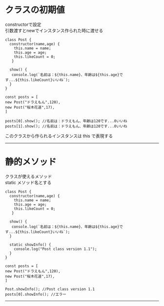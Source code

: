 # クラスの初期値
constructorで設定    
引数渡すとnewでインスタンス作られた時に渡せる
~~~
class Post {
  constructor(name,age) {
    this.name = name;
    this.age = age;
    this.likeCount = 0;
   }
   
  show() {
   console.log(`名前は：${this.name}、年齢は${this.age}です...${this.likeCount}いいね`);
  }
}

const posts = [
new Post("ドラえもん",120),
new Post("桜木花道",17),
]

posts[0].show(); //名前は：ドラえもん、年齢は120です...0いいね
posts[1].show(); //名前は：ドラえもん、年齢は120です...0いいね
~~~
このクラスから作られるインスタンスは this で表現する
***

# 静的メソッド
クラスが使えるメソッド   
static メソッド名とする   
~~~
class Post {
  constructor(name,age) {
    this.name = name;
    this.age = age;
    this.likeCount = 0;
   }
   
  show() {
   console.log(`名前は：${this.name}、年齢は${this.age}です...${this.likeCount}いいね`);
  }
  
  static showInfo() {
    console.log("Post class version 1.1");
  }
}

const posts = [
new Post("ドラえもん",120),
new Post("桜木花道",17),
]

Post.showInfo(); //Post class version 1.1
posts[0].showInfo(); //エラー
~~~
***
